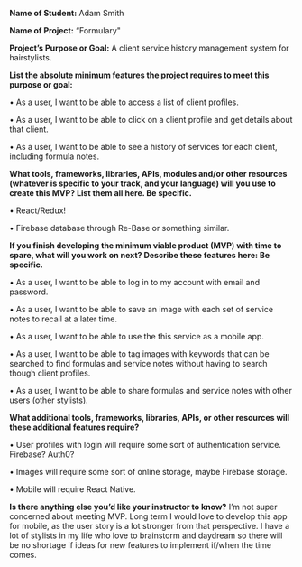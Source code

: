 **Name of Student:** Adam Smith

**Name of Project:** “Formulary"

**Project’s Purpose or Goal:** A client service history management system for hairstylists.

**List the absolute minimum features the project requires to meet this purpose or goal:**

• As a user, I want to be able to access a list of client profiles.

• As a user, I want to be able to click on a client profile and get details about that client.

• As a user, I want to be able to see a history of services for each client, including formula notes.

**What tools, frameworks, libraries, APIs, modules and/or other resources (whatever is specific to your track, and your language) will you use to create this MVP? List them all here. Be specific.**

• React/Redux!

• Firebase database through Re-Base or something similar.

**If you finish developing the minimum viable product (MVP) with time to spare, what will you work on next? Describe these features here: Be specific.**

• As a user, I want to be able to log in to my account with email and password.

• As a user, I want to be able to save an image with each set of service notes to recall at a later time.

• As a user, I want to be able to use the this service as a mobile app.

• As a user, I want to be able to tag images with keywords that can be searched to find formulas and service notes without having to search though client profiles.

• As a user, I want to be able to share formulas and service notes with other users (other stylists).

**What additional tools, frameworks, libraries, APIs, or other resources will these additional features require?**

• User profiles with login will require some sort of authentication service. Firebase? Auth0?

• Images will require some sort of online storage, maybe Firebase storage.

• Mobile will require React Native.

**Is there anything else you’d like your instructor to know?**
I’m not super concerned about meeting MVP. Long term I would love to develop this app for mobile, as the user story is a lot stronger from that perspective. I have a lot of stylists in my life who love to brainstorm and daydream so there will be no shortage if ideas for new features to implement if/when the time comes.
